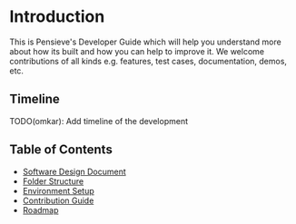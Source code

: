 # Introduction
This is Pensieve's Developer Guide which will help you understand more about how its built and how you can help to improve it. We welcome contributions of all kinds e.g.  features, test cases, documentation, demos, etc.

## Timeline
TODO(omkar): Add timeline of the development

## Table of Contents
- [Software Design Document](design-document.md)
- [Folder Structure](folder-structure.md)
- [Environment Setup](environment.md)
- [Contribution Guide](contribution.md)
- [Roadmap](roadmap.md)
